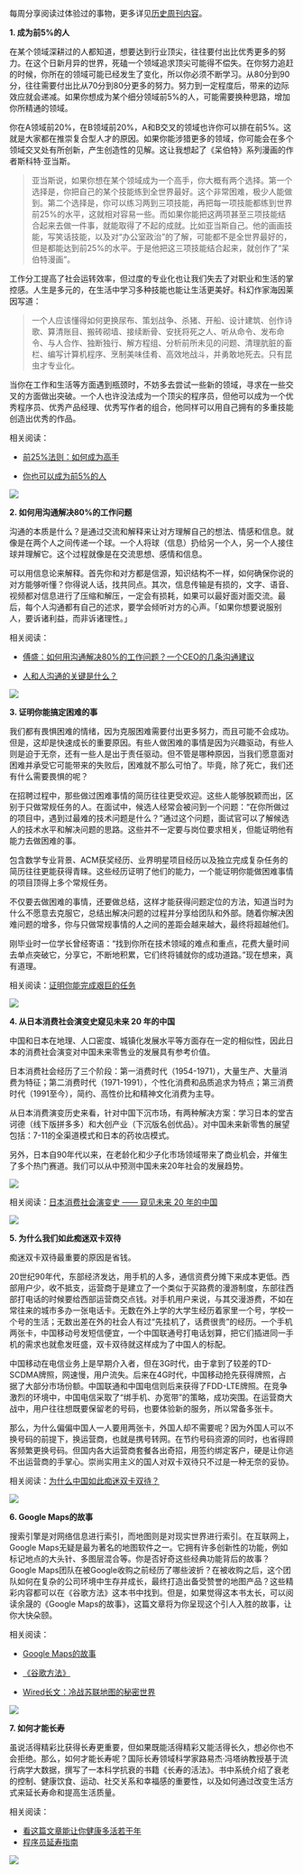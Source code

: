 每周分享阅读过体验过的事物，更多详见[历史周刊内容](https://mp.weixin.qq.com/mp/appmsgalbum?__biz=MzIxNzI1OTMzMg==&action=getalbum&album_id=3088144283867512833)。


**1. 成为前5%的人**

在某个领域深耕过的人都知道，想要达到行业顶尖，往往要付出比优秀更多的努力。在这个日新月异的世界，死磕一个领域追求顶尖可能得不偿失。在你努力追赶的时候，你所在的领域可能已经发生了变化，所以你必须不断学习。从80分到90分，往往需要付出比从70分到80分更多的努力。努力到一定程度后，带来的边际效应就会递减。如果你想成为某个细分领域前5%的人，可能需要换种思路，增加你所精通的领域。

你在A领域前20%，在B领域前20%，A和B交叉的领域也许你可以排在前5%。这就是大家都在推崇复合型人才的原因。如果你能涉猎更多的领域，你可能会在多个领域交叉处有所创新，产生创造性的见解。这让我想起了《呆伯特》系列漫画的作者斯科特·亚当斯。

> 亚当斯说，如果你想在某个领域成为一个高手，你大概有两个选择。第一个选择是，你把自己的某个技能练到全世界最好。这个非常困难，极少人能做到。第二个选择是，你可以练习两到三项技能，再把每一项技能都练到世界前25%的水平，这就相对容易一些。而如果你能把这两项甚至三项技能结合起来去做一件事，就能取得了不起的成就。比如亚当斯自己。他的画画技能，写笑话技能，以及对“办公室政治”的了解，可能都不是全世界最好的，但是都能达到前25%的水平。于是他把这三项技能结合起来，就创作了“呆伯特漫画”。

工作分工提高了社会运转效率，但过度的专业化也让我们失去了对职业和生活的掌控感。人生是多元的，在生活中学习多种技能也能让生活更美好。科幻作家海因莱因写道：

> 一个人应该懂得如何更换尿布、策划战争、杀猪、开船、设计建筑、创作诗歌、算清账目、搬砖砌墙、接续断骨、安抚将死之人、听从命令、发布命令、与人合作、独断独行、解方程组、分析前所未见的问题、清理肮脏的畜栏、编写计算机程序、烹制美味佳肴、高效地战斗，并勇敢地死去。只有昆虫才专业化。

当你在工作和生活等方面遇到瓶颈时，不妨多去尝试一些新的领域，寻求在一些交叉的方面做出突破。一个人也许没法成为一个顶尖的程序员，但他可以成为一个优秀程序员、优秀产品经理、优秀写作者的组合，他同样可以用自己拥有的多重技能创造出优秀的作品。

相关阅读：

- [前25%法则：如何成为高手](https://mp.weixin.qq.com/s/V5nxO9yvs2HU9NR7Z8KB-w)

- [你也可以成为前5%的人](https://mp.weixin.qq.com/s/o5wN-H1aX-E9TfFHlQKbwA)

![](i/b402bc71-cc69-492e-809b-2c3cae5ebdf2.jpg)


**2. 如何用沟通解决80%的工作问题**

沟通的本质是什么？是通过交流和解释来让对方理解自己的想法、情感和信息。就像是在两个人之间传递一个球。一个人将球（信息）扔给另一个人，另一个人接住球并理解它。这个过程就像是在交流思想、感情和信息。

可以用信息论来解释。首先你和对方都是信源，知识结构不一样，如何确保你说的对方能够听懂？你得说人话，找共同点。其次，信息传输是有损的，文字、语音、视频都对信息进行了压缩和解压，一定会有损耗，如果可以最好面对面交流。最后，每个人沟通都有自己的述求，要学会倾听对方的心声。「如果你想要说服别人，要诉诸利益，而非诉诸理性。」

相关阅读：

- [傅盛：如何用沟通解决80%的工作问题？一个CEO的几条沟通建议](https://mp.weixin.qq.com/s/Bpt4cIChMtl4GwcQ_fMAgw)

- [人和人沟通的关键是什么？](https://mp.weixin.qq.com/s/VuxKfjUagUBv32rv5x9AfA)

![](i/411e8c86-a106-45b0-98d4-0d58621338a7.jpg)


**3. 证明你能搞定困难的事**

我们都有畏惧困难的情绪，因为克服困难需要付出更多努力，而且可能不会成功。但是，这却是快速成长的重要原因。有些人做困难的事情是因为兴趣驱动，有些人则是迫于无奈，还有一些人是出于责任驱动。但不管是哪种原因，当我们愿意面对困难并承受它可能带来的失败后，困难就不那么可怕了。毕竟，除了死亡，我们还有什么需要畏惧的呢？

在招聘过程中，那些做过困难事情的简历往往更受欢迎。这些人能够脱颖而出，区别于只做常规任务的人。在面试中，候选人经常会被问到一个问题：“在你所做过的项目中，遇到过最难的技术问题是什么？”通过这个问题，面试官可以了解候选人的技术水平和解决问题的思路。这些并不一定要与岗位要求相关，但能证明他有能力去做困难的事。

包含数学专业背景、ACM获奖经历、业界明星项目经历以及独立完成复杂任务的简历往往更能获得青睐。这些经历证明了他们的能力，一个能证明你能做困难事情的项目顶得上多个常规任务。

不仅要去做困难的事情，还要做总结，这样才能获得问题定位的方法，知道当时为什么不愿意去克服它，总结出解决问题的过程并分享给团队和外部。随着你解决困难问题的增多，你与只做常规事情的人之间的差距会越来越大，最终将超越他们。

刚毕业时一位学长曾经寄语：“找到你所在技术领域的难点和重点，花费大量时间去单点突破它，分享它，不断地积累，它们终将铺就你的成功道路。”现在想来，真有道理。

相关阅读：[证明你能完成艰巨的任务](https://www.feishu.cn/docx/IlOldeTTWokN8RxokKRc7Lhvnpf)

![](i/689c9ff1-3b5c-4738-977f-8a2cfb3f9eee.jpg)


**4. 从日本消费社会演变史窥见未来 20 年的中国**

中国和日本在地理、人口密度、城镇化发展水平等方面存在一定的相似性，因此日本的消费社会演变对中国未来零售业的发展具有参考价值。

日本消费社会经历了三个阶段：第一消费时代（1954-1971），大量生产、大量消费为特征；第二消费时代（1971-1991），个性化消费和品质追求为特点；第三消费时代（1991至今），简约、高性价比和精神文化消费为主导。

从日本消费演变历史来看，针对中国下沉市场，有两种解决方案：学习日本的堂吉诃德（线下版拼多多）和大创产业（下沉版名创优品）。对中国未来新零售的展望包括：7-11的全渠道模式和日本的药妆店模式。

另外，日本自90年代以来，在老龄化和少子化市场领域带来了商业机会，并催生了多个热门赛道。我们可以从中预测中国未来20年社会的发展趋势。

![](i/13fa42ef-72fc-4141-b007-42ea1bc5867e.jpg)

相关阅读：[日本消费社会演变史 —— 窥见未来 20 年的中国](https://mp.weixin.qq.com/s/P8wjD2iEF2bfGf2rVtEr5w)

![](i/4c2e7634-6062-4148-b5cd-92b3b3720fb0.jpg)


**5. 为什么我们如此痴迷双卡双待**

痴迷双卡双待最重要的原因是省钱。

20世纪90年代，东部经济发达，用手机的人多，通信资费分摊下来成本更低。西部用户少，收不抵支，运营商于是建立了一个类似于买路费的漫游制度，东部往西部打电话的时候要给西部运营商交点钱。对手机用户来说，与其交漫游费，不如在常往来的城市多办一张电话卡。无数在外上学的大学生经历着家里一个号，学校一个号的生活；无数出差在外的社会人有过“先挂机了，话费很贵”的经历。一个手机两张卡，中国移动号发短信便宜，一个中国联通号打电话划算，把它们插进同一手机的需求也就愈发旺盛，双卡双待就这样成为了中国人的标配。

中国移动在电信业务上是早期介入者，但在3G时代，由于拿到了较差的TD-SCDMA牌照，网速慢，用户流失。后来在4G时代，中国移动抢先获得牌照，占据了大部分市场份额。中国联通和中国电信则后来获得了FDD-LTE牌照。在竞争激烈的环境中，中国电信采取了“绑手机、办宽带”的策略，成功突围。在运营商大战中，用户往往想既要保留老的号码，也要体验新的服务，所以常备多张卡。

那么，为什么偏偏中国人一人要用两张卡，外国人却不需要呢？因为外国人可以不换号码的前提下，换运营商，也就是携号转网。在节约号码资源的同时，也省得顾客频繁更换号码。但国内各大运营商套餐各出奇招，用签约绑定客户，硬是让你逃不出运营商的手掌心。崇尚实用主义的国人对双卡双待只不过是一种无奈的妥协。

相关阅读：[为什么中国如此痴迷双卡双待？](https://mp.weixin.qq.com/s/ZoPqCdgYwildZlWNI0muQQ)

![](i/1ad136c6-00b5-4923-af0e-e5c1ce4961ff.jpg)


**6. Google Maps的故事**

搜索引擎是对网络信息进行索引，而地图则是对现实世界进行索引。在互联网上，Google Maps无疑是最为著名的地图软件之一。它拥有许多创新性的功能，例如标记地点的大头针、多图层混合等。你是否好奇这些经典功能背后的故事？Google Maps团队在被Google收购之前经历了哪些波折？在被收购之后，这个团队如何在复杂的公司环境中生存并成长，最终打造出备受赞誉的地图产品？这些精彩内容都可以在《谷歌方法》这本书中找到。但是，如果觉得这本书太长，可以阅读余晟的《Google Maps的故事》，这篇文章将为你呈现这个引人入胜的故事，让你大快朵颐。

相关阅读：

- [Google Maps的故事](https://mp.weixin.qq.com/s/UCsoJLzdIfT-DaZ622dWOQ)

-  [《谷歌方法》](https://book.douban.com/subject/33430445/)

- [Wired长文：冷战苏联地图的秘密世界](https://mp.weixin.qq.com/s/7OxR8CPNiKmI_MMB8iuZEA)

![](i/d36d2e33-2e4d-4b1b-8f6a-b9f84652ff4c.jpg)


**7. 如何才能长寿**

虽说活得精彩比获得长寿更重要，但如果既能活得精彩又能活得长久，想必你也不会拒绝。那么，如何才能长寿呢？国际长寿领域科学家路易杰·冯塔纳教授基于流行病学大数据，撰写了一本科学抗衰的书籍《长寿的活法》。书中系统介绍了衰老的控制、健康饮食、运动、社交关系和幸福感的重要性，以及如何通过改变生活方式来延长寿命和提高生活质量。

相关阅读：
- [看这篇文章能让你健康多活若干年](https://mp.weixin.qq.com/s/lV3usCCV918TduPvFCeS8Q) 
- [程序员延寿指南](https://github.com/geekan/HowToLiveLonger)


![](i/5c111c51-6156-4ade-b0af-a78eb6cff349.jpg)

